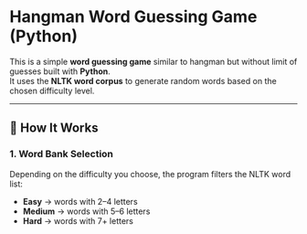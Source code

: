 # Hangman Word Guessing Game (Python)

This is a simple **word guessing game** similar to hangman but without limit of guesses built with **Python**.  
It uses the **NLTK word corpus** to generate random words based on the chosen difficulty level.

---

## 📝 How It Works

### 1. Word Bank Selection
Depending on the difficulty you choose, the program filters the NLTK word list:

- **Easy** → words with 2–4 letters  
- **Medium** → words with 5–6 letters  
- **Hard** → words with 7+ letters  


